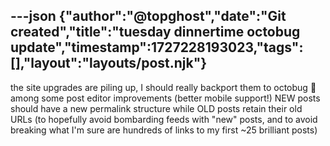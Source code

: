 ---json
{"author":"@topghost","date":"Git created","title":"tuesday dinnertime octobug update","timestamp":1727228193023,"tags":[],"layout":"layouts/post.njk"}
---
the site upgrades are piling up, I should really backport them to octobug &#x1F914;
among some post editor improvements (better mobile support!) NEW posts should have a new permalink structure while OLD posts retain their old URLs (to hopefully avoid bombarding feeds with &#x22;new&#x22; posts, and to avoid breaking what I&#x27;m sure are hundreds of links to my first ~25 brilliant posts)
